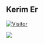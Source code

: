 ## Kerim Er
[![Visitor](https://visitor-badge.laobi.icu/badge?page_id=spsofme.spsofme)](#)

<img align="left" src="https://github-readme-stats.vercel.app/api?username=spsofme&theme=algolia&show_icons=true">

